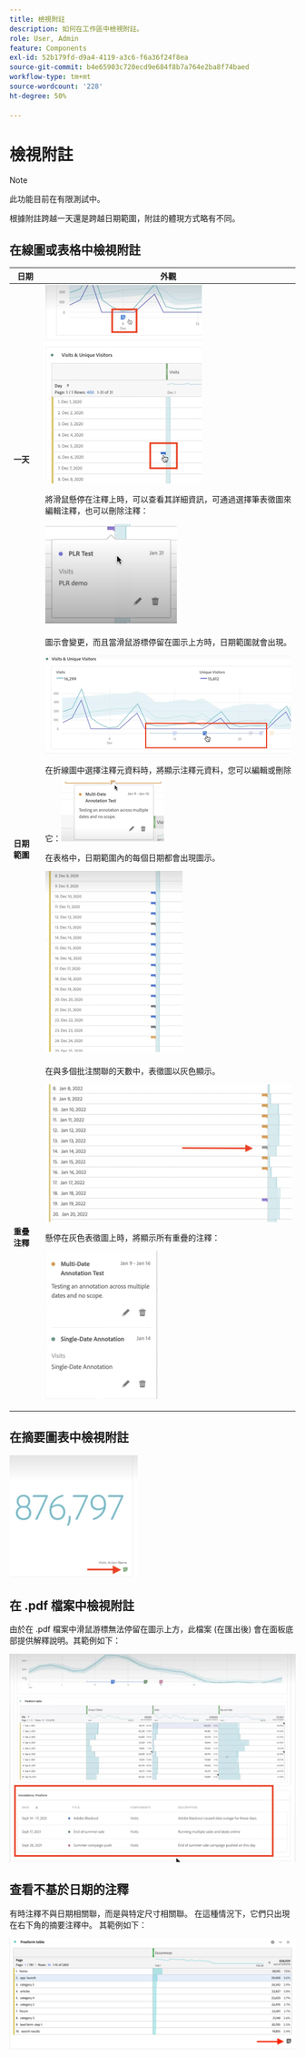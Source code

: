 ```yaml
---
title: 檢視附註
description: 如何在工作區中檢視附註。
role: User, Admin
feature: Components
exl-id: 52b179fd-d9a4-4119-a3c6-f6a36f24f8ea
source-git-commit: b4e65903c720ecd9e684f8b7a764e2ba8f74baed
workflow-type: tm+mt
source-wordcount: '228'
ht-degree: 50%

---
```


# 檢視附註

>[!NOTE]
>
>此功能目前在有限測試中。

根據附註跨越一天還是跨越日期範圍，附註的體現方式略有不同。

## 在線圖或表格中檢視附註

| 日期 | 外觀 |
| --- | --- |
| **一天** | ![](assets/single-day.png)<p>將滑鼠懸停在注釋上時，可以查看其詳細資訊，可通過選擇筆表徵圖來編輯注釋，也可以刪除注釋：<p> ![](assets/hover.png) |
| **日期範圍** | 圖示會變更，而且當滑鼠游標停留在圖示上方時，日期範圍就會出現。<p>![](assets/multi-day.png)<p>在折線圖中選擇注釋元資料時，將顯示注釋元資料，您可以編輯或刪除它：![](assets/multi-hover.png)<p>在表格中，日期範圍內的每個日期都會出現圖示。<p>![](assets/multi-day-table.png) |
| **重疊注釋** | 在與多個批注關聯的天數中，表徵圖以灰色顯示。<p>![](assets/grey.png)<p>懸停在灰色表徵圖上時，將顯示所有重疊的注釋：<p>![](assets/overlap.png) |

## 在摘要圖表中檢視附註

![](assets/ann-summary.png)

## 在 .pdf 檔案中檢視附註

由於在 .pdf 檔案中滑鼠游標無法停留在圖示上方，此檔案 (在匯出後) 會在面板底部提供解釋說明。其範例如下：

![](assets/ann-pdf.png)

## 查看不基於日期的注釋

有時注釋不與日期相關聯，而是與特定尺寸相關聯。 在這種情況下，它們只出現在右下角的摘要注釋中。 其範例如下：

![](assets/non-date.png)
